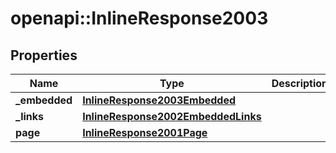# openapi::InlineResponse2003

## Properties
Name | Type | Description | Notes
------------ | ------------- | ------------- | -------------
**_embedded** | [**InlineResponse2003Embedded**](inline_response_200_3__embedded.md) |  | [optional] 
**_links** | [**InlineResponse2002EmbeddedLinks**](inline_response_200_2__embedded__links.md) |  | 
**page** | [**InlineResponse2001Page**](inline_response_200_1_page.md) |  | 


